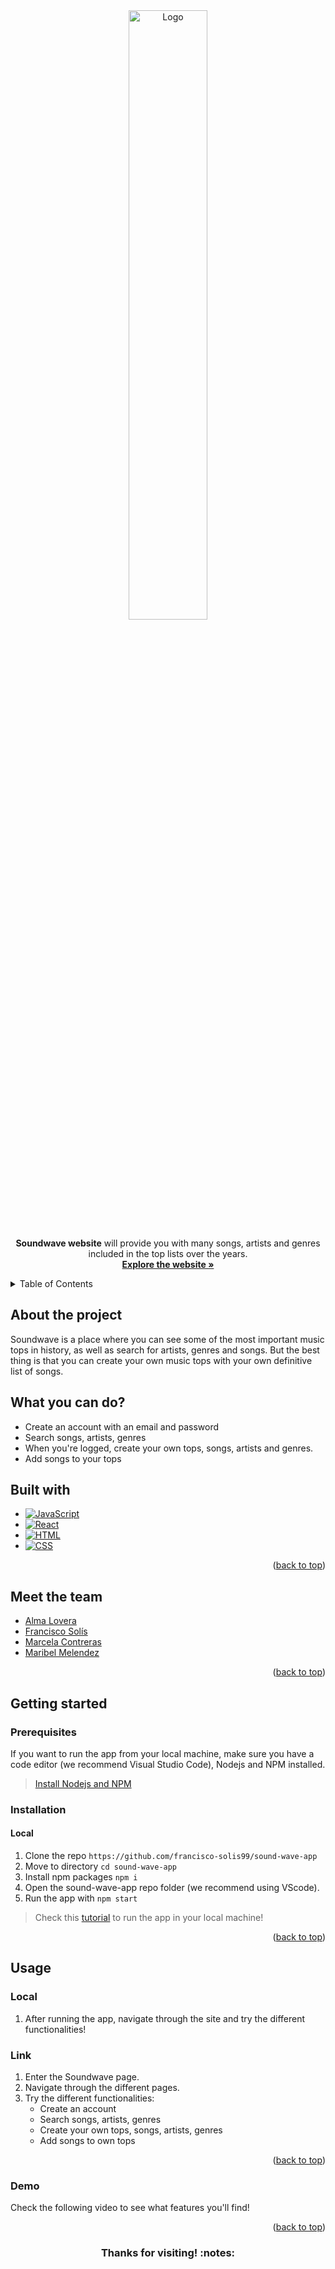 <div align="center" id="readme-top">
  <img src="https://user-images.githubusercontent.com/57516503/207511389-14908b16-f8ad-4911-873f-faade2bba539.png" alt="Logo" width="50%">

  
  <p align="center">
    <b>Soundwave website</b> will provide you with many songs, artists and genres included in the top lists over the years.
    <br />
	  <a href="https://soundwave-production-1ee2.up.railway.app/"><strong>Explore the website »</strong></a>
    </p>
</div>

<!-- TABLE OF CONTENTS -->
<details>
  <summary>Table of Contents</summary>
  <ol>
    <li><a href="#about-the-project">About the project</a>
       <ul>
          <li><a href="#what-you-can-do">What you can do?</a></li>
          <li><a href="#built-with">Built With</a></li>
       </ul>
    </li>
    <li><a href="#meet-the-team">Meet the team</a></li>
    <li>
      <a href="#getting-started">Getting Started</a>
      <ul>
        <li><a href="#prerequisites">Prerequisites</a></li>
        <li><a href="#installation">Installation</a></li>
      </ul>
    </li>
    <li><a href="#usage">Usage</a>
       <ul>
          <li><a href="#local">Local</a></li>
          <li><a href="#link">Link</a></li>
          <li><a href="#demo">Demo</a></li>
       </ul>
    </li>
  </ol>
</details>


## About the project
Soundwave is a place where you can see some of the most important music tops in history, as well as search for artists, genres and songs. But the best thing is that you can create your own music tops with your own definitive list of songs.

## What you can do?
- Create an account with an email and password
- Search songs, artists, genres
- When you're logged, create your own tops, songs, artists and genres.
- Add songs to your tops

## Built with
* [![JavaScript][JavaScript.js]][JavaScript-url]
* [![React][React.js]][React-url]
* [![HTML][HTML.js]][HTML-url]
* [![CSS][CSS.js]][CSS-url]

<p align="right">(<a href="#readme-top">back to top</a>)</p>

##  Meet the team
- [Alma Lovera](https://github.com/almalst)
- [Francisco Solís](https://github.com/francisco-solis99)
- [Marcela Contreras](https://github.com/proxyz100/)
- [Maribel Melendez](https://github.com/marmelendez)
<p align="right">(<a href="#readme-top">back to top</a>)</p>

## Getting started
### Prerequisites
If you want to run the app from your local machine, make sure you have a code editor (we recommend Visual Studio Code), Nodejs and NPM installed.
> [Install Nodejs and NPM](https://radixweb.com/blog/installing-npm-and-nodejs-on-windows-and-mac)

### Installation 
#### Local
1. Clone the repo `https://github.com/francisco-solis99/sound-wave-app`
2. Move to directory `cd sound-wave-app`
3. Install npm packages `npm i`
5. Open the sound-wave-app repo folder (we recommend using VScode).
8. Run the app with `npm start`

> Check this [tutorial](https://youtu.be/0xsLNWVsxHs) to run the app in your local machine!
<p align="right">(<a href="#readme-top">back to top</a>)</p>

## Usage

### Local
1. After running the app, navigate through the site and try the different functionalities!

### Link
1. Enter the Soundwave page.
2. Navigate through the different pages.
3. Try the different functionalities:
    - Create an account
    - Search songs, artists, genres
    - Create your own tops, songs, artists, genres
    - Add songs to own tops

<p align="right">(<a href="#readme-top">back to top</a>)</p>

### Demo
Check the following video to see what features you'll find!

<p align="right">(<a href="#readme-top">back to top</a>)</p>

<div align="center">
 <h3 align="center">Thanks for visiting! :notes:</h3>
</div>

[JavaScript.js]: https://img.shields.io/badge/JavaScript-F7DF1E?style=for-the-badge&logo=javascript&logoColor=black
[JavaScript-url]: https://www.javascript.com/
[Nodejs.js]: https://img.shields.io/badge/Node.js-43853D?style=for-the-badge&logo=node.js&logoColor=white
[Nodejs-url]: https://nodejs.org/en/
[React.js]: https://img.shields.io/badge/React-20232A?style=for-the-badge&logo=react&logoColor=61DAFB
[React-url]: https://es.reactjs.org/
[HTML.js]: https://img.shields.io/badge/HTML-ffa500?style=for-the-badge&logo=html5&logoColor=white
[HTML-url]: https://developer.mozilla.org/es/docs/Web/HTML
[CSS.js]: https://img.shields.io/badge/CSS-2588da?&style=for-the-badge&logo=css3&logoColor=white
[CSS-url]: https://developer.mozilla.org/es/docs/Web/CSS
